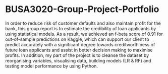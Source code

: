 # BUSA3020-Group-Project-Portfolio
In order to reduce risk of customer defaults and also maintain profit for the bank, this group report is to estimate the credibility of loan applicants by using statistical models. As a result, we achieved an f-beta score of 0.91 for out-of-sample predictions on Kaggle, which can support our client to predict accurately with a significant degree towards creditworthiness of future loan applicants and assist in better decision making to maximise profits. In addition, my part of the project is to cleanse the dataset by reorganising variables, visualising data, building models (LR & RF) and testing model performance by using Python. 
